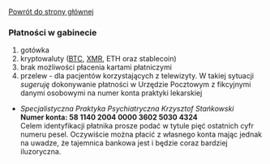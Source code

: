 <a href="https://gabinetpsychiatra.pl"> Powrót do strony głównej </a>

### Płatności w gabinecie

1. gotówka
2. kryptowaluty ([BTC](http://btc.psychiatra.eth.link/), [XMR](http://xmr.psychiatra.eth.link/), ETH oraz stablecoin)
3. brak możliwości płacenia kartami płatniczymi
4. przelew - dla pacjentów korzystających z telewizyty. W takiej sytuacji _sugeruję_ dokonywanie płatności w Urzędzie Pocztowym z fikcyjnymi danymi osobowymi na numer konta praktyki lekarskiej<br>
- _Specjalistyczna Praktyka Psychiatryczna Krzysztof Stańkowski_ <br>
**Numer konta: 58 1140 2004 0000 3602 5030 4324**<br>
Celem identyfikacji płatnika prosze podać w tytule pięć ostatnich cyfr numeru pesel. Oczywiście można płacić z własnego konta mając jednak na uwadze, że tajemnica bankowa jest i będzie coraz bardziej iluzoryczna.
